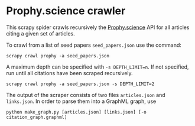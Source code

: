 # Prophy.science crawler

This scrapy spider crawls recursively the [Prophy.science](https://prophy.science) API for all articles
citing a given set of articles.

To crawl from a list of seed papers `seed_papers.json` use the command:

```
scrapy crawl prophy -a seed_papers.json
```

A maximum depth can be specified with `-s DEPTH_LIMIT=n`. If not specified, run until all citations have been scraped recursively.

```
scrapy crawl prophy -a seed_papers.json -s DEPTH_LIMIT=2
```

The output of the scraper consists of two files `articles.json` and `links.json`. In order to parse them into a GraphML graph, use

```
python make_graph.py [articles.json] [links.json] [-o citation_graph.graphml]
```
